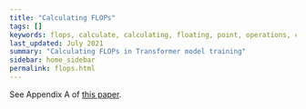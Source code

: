 ```yaml
---
title: "Calculating FLOPs"
tags: []
keywords: flops, calculate, calculating, floating, point, operations, complexity
last_updated: July 2021
summary: "Calculating FLOPs in Transformer model training"
sidebar: home_sidebar
permalink: flops.html
---
```


See Appendix A of [this paper](Megatron2).

[Megatron2]: https://arxiv.org/pdf/2104.04473.pdf
